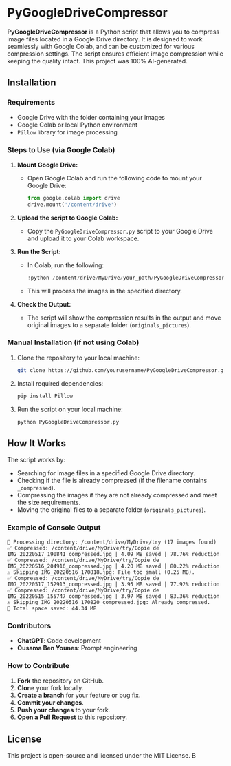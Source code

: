 
# PyGoogleDriveCompressor

**PyGoogleDriveCompressor** is a Python script that allows you to compress image files located in a Google Drive directory. It is designed to work seamlessly with Google Colab, and can be customized for various compression settings. The script ensures efficient image compression while keeping the quality intact. This project was 100% AI-generated.

## Installation

### Requirements
- Google Drive with the folder containing your images
- Google Colab or local Python environment
- `Pillow` library for image processing

### Steps to Use (via Google Colab)
1. **Mount Google Drive:**
   - Open Google Colab and run the following code to mount your Google Drive:
     ```python
     from google.colab import drive
     drive.mount('/content/drive')
     ```

2. **Upload the script to Google Colab:**
   - Copy the `PyGoogleDriveCompressor.py` script to your Google Drive and upload it to your Colab workspace.

3. **Run the Script:**
   - In Colab, run the following:
     ```python
     !python /content/drive/MyDrive/your_path/PyGoogleDriveCompressor.py
     ```
   - This will process the images in the specified directory.

4. **Check the Output:**
   - The script will show the compression results in the output and move original images to a separate folder (`originals_pictures`).

### Manual Installation (if not using Colab)
1. Clone the repository to your local machine:
   ```bash
   git clone https://github.com/yourusername/PyGoogleDriveCompressor.git
   ```

2. Install required dependencies:
   ```bash
   pip install Pillow
   ```

3. Run the script on your local machine:
   ```bash
   python PyGoogleDriveCompressor.py
   ```

## How It Works
The script works by:
- Searching for image files in a specified Google Drive directory.
- Checking if the file is already compressed (if the filename contains `_compressed`).
- Compressing the images if they are not already compressed and meet the size requirements.
- Moving the original files to a separate folder (`originals_pictures`).

### Example of Console Output
```plaintext
📂 Processing directory: /content/drive/MyDrive/try (17 images found)
✅ Compressed: /content/drive/MyDrive/try/Copie de IMG_20220517_190841_compressed.jpg | 4.09 MB saved | 78.76% reduction
✅ Compressed: /content/drive/MyDrive/try/Copie de IMG_20220516_204916_compressed.jpg | 4.20 MB saved | 80.22% reduction
⚠️ Skipping IMG_20220516_170818.jpg: File too small (0.25 MB).
✅ Compressed: /content/drive/MyDrive/try/Copie de IMG_20220517_152913_compressed.jpg | 3.95 MB saved | 77.92% reduction
✅ Compressed: /content/drive/MyDrive/try/Copie de IMG_20220515_155747_compressed.jpg | 3.97 MB saved | 83.36% reduction
⚠️ Skipping IMG_20220516_170820_compressed.jpg: Already compressed.
🚀 Total space saved: 44.34 MB
```


### Contributors

- **ChatGPT**: Code development
- **Ousama Ben Younes**: Prompt engineering

### How to Contribute

1. **Fork** the repository on GitHub.
2. **Clone** your fork locally.
3. **Create a branch** for your feature or bug fix.
4. **Commit your changes**.
5. **Push your changes** to your fork.
6. **Open a Pull Request** to this repository.

## License
This project is open-source and licensed under the MIT License.
B
